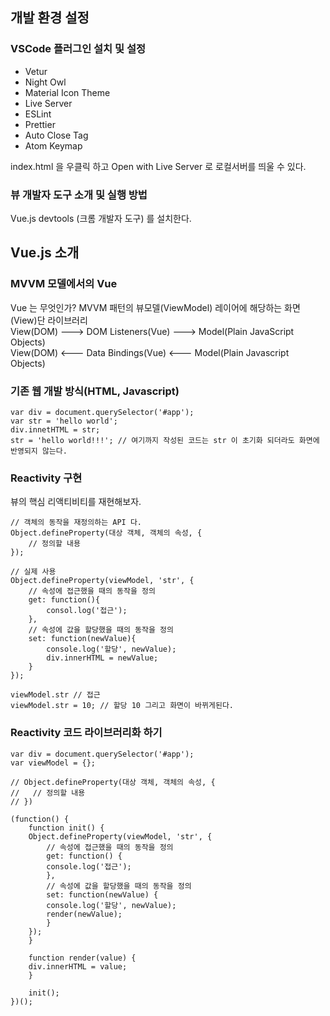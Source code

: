 ## 개발 환경 설정

### VSCode 플러그인 설치 및 설정
- Vetur
- Night Owl
- Material Icon Theme
- Live Server 
- ESLint
- Prettier
- Auto Close Tag
- Atom Keymap

index.html 을 우클릭 하고 Open with Live Server 로 로컬서버를 띄울 수 있다.  

### 뷰 개발자 도구 소개 및 실행 방법
Vue.js devtools (크롬 개발자 도구) 를 설치한다.  

## Vue.js 소개

### MVVM 모델에서의 Vue
Vue 는 무엇인가?
MVVM 패턴의 뷰모델(ViewModel) 레이어에 해당하는 화면(View)단 라이브러리  
View(DOM) ---> DOM Listeners(Vue) ---> Model(Plain JavaScript Objects)  
View(DOM) <--- Data Bindings(Vue) <--- Model(Plain Javascript Objects)  

### 기존 웹 개발 방식(HTML, Javascript)
```
var div = document.querySelector('#app');
var str = 'hello world';
div.innetHTML = str;
str = 'hello world!!!'; // 여기까지 작성된 코드는 str 이 초기화 되더라도 화면에 반영되지 않는다.
```

### Reactivity 구현
뷰의 핵심 리액티비티를 재현해보자.
```
// 객체의 동작을 재정의하는 API 다.
Object.defineProperty(대상 객체, 객체의 속성, {
    // 정의할 내용
});
```
```
// 실제 사용
Object.defineProperty(viewModel, 'str', {
    // 속성에 접근했을 때의 동작을 정의
    get: function(){
        consol.log('접근');
    },
    // 속성에 값을 할당했을 때의 동작을 정의
    set: function(newValue){
        console.log('할당', newValue);
        div.innerHTML = newValue;
    }
}); 

viewModel.str // 접근
viewModel.str = 10; // 할당 10 그리고 화면이 바뀌게된다.
```

### Reactivity 코드 라이브러리화 하기
```
var div = document.querySelector('#app');
var viewModel = {};

// Object.defineProperty(대상 객체, 객체의 속성, {
//   // 정의할 내용
// })

(function() {
    function init() {
    Object.defineProperty(viewModel, 'str', {
        // 속성에 접근했을 때의 동작을 정의
        get: function() {
        console.log('접근');
        },
        // 속성에 값을 할당했을 때의 동작을 정의
        set: function(newValue) {
        console.log('할당', newValue);
        render(newValue);
        }
    });
    }

    function render(value) {
    div.innerHTML = value;
    }

    init();
})();    
```


